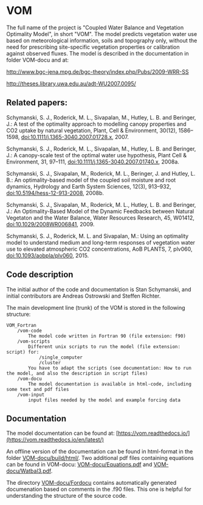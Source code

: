 # VOM
The full name of the project is "Coupled Water Balance and Vegetation Optimality Model", in short "VOM". 
The model predicts vegetation water use based on meteorological information, soils and topography only, without the need for prescribing site-specific vegetation properties or calibration against observed fluxes. 
The model is described in the documentation in folder VOM-docu and at:

http://www.bgc-jena.mpg.de/bgc-theory/index.php/Pubs/2009-WRR-SS 

http://theses.library.uwa.edu.au/adt-WU2007.0095/

## Related papers:
Schymanski, S. J., Roderick, M. L., Sivapalan, M., Hutley, L. B. and Beringer, J.: A test of the optimality approach to modelling canopy properties and CO2 uptake by natural vegetation, Plant, Cell & Environment, 30(12), 1586–1598, [doi:10.1111/j.1365-3040.2007.01728.x](https://onlinelibrary.wiley.com/doi/abs/10.1111/j.1365-3040.2007.01728.x), 2007.

Schymanski, S. J., Roderick, M. L., Sivapalan, M., Hutley, L. B. and Beringer, J.: A canopy-scale test of the optimal water use hypothesis, Plant Cell & Environment, 31, 97–111, [doi:10.1111/j.1365-3040.2007.01740.x](https://onlinelibrary.wiley.com/doi/full/10.1111/j.1365-3040.2007.01740.x), 2008a.

Schymanski, S. J., Sivapalan, M., Roderick, M. L., Beringer, J. and Hutley, L. B.: An optimality-based model of the coupled soil moisture and root dynamics, Hydrology and Earth System Sciences, 12(3), 913–932, [doi:10.5194/hess-12-913-2008](https://www.hydrol-earth-syst-sci.net/12/913/2008/), 2008b.

Schymanski, S. J., Sivapalan, M., Roderick, M. L., Hutley, L. B. and Beringer, J.: An Optimality-Based Model of the Dynamic Feedbacks between Natural Vegetaton and the Water Balance, Water Resources Research, 45, W01412, [doi:10.1029/2008WR006841](https://agupubs.onlinelibrary.wiley.com/doi/full/10.1029/2008WR006841), 2009.

Schymanski, S. J., Roderick, M. L. and Sivapalan, M.: Using an optimality model to understand medium and long-term responses of vegetation water use to elevated atmospheric CO2 concentrations, AoB PLANTS, 7, plv060, [doi:10.1093/aobpla/plv060](https://academic.oup.com/aobpla/article/doi/10.1093/aobpla/plv060/201663), 2015.

## Code description

The initial author of the code and documentation is Stan Schymanski, and initial contributors are Andreas Ostrowski and Steffen Richter.

 The main development line (trunk) of the VOM is stored in the following structure:

    VOM_Fortran
        /vom-code
            The model code written in Fortran 90 (file extension: f90) 
        /vom-scripts
            Different unix scripts to run the model (file extension: script) for:
                /single_computer
                /cluster 
            You have to adapt the scripts (see documentation: How to run the model, and also the description in script files) 
        /vom-docu
            The model documentation is available in html-code, including some text and pdf files
        /vom-input
            input files needed by the model and example forcing data
 
## Documentation

The model documentation can be found at:
[https://vom.readthedocs.io/](https://vom.readthedocs.io/en/latest/)

An offline version of the documentation can be found in html-format in the folder [VOM-docu/build/html/](VOM-docu/build/html/).
Two additional pdf files containing equations can be found in VOM-docu: [VOM-docu/Equations.pdf](VOM-docu/Equations.pdf) and 
[VOM-docu/Watbal3.pdf](VOM-docu/Watbal3.pdf).

The directory [VOM-docu/Fordocu](VOM-docu/Fordocu) contains automatically generated documenation
based on comments in the .f90 files. This one is helpful for understanding the
structure of the source code.








